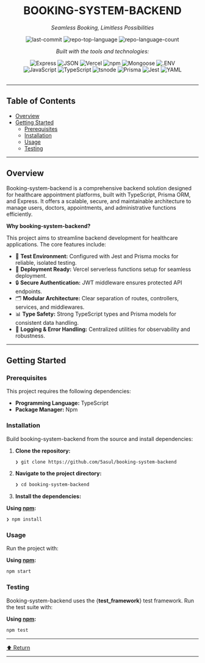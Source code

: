 <div id="top">

<!-- HEADER STYLE: CLASSIC -->
<div align="center">


# BOOKING-SYSTEM-BACKEND

<em>Seamless Booking, Limitless Possibilities</em>

<!-- BADGES -->
<img src="https://img.shields.io/github/last-commit/5asul/booking-system-backend?style=flat&logo=git&logoColor=white&color=0080ff" alt="last-commit">
<img src="https://img.shields.io/github/languages/top/5asul/booking-system-backend?style=flat&color=0080ff" alt="repo-top-language">
<img src="https://img.shields.io/github/languages/count/5asul/booking-system-backend?style=flat&color=0080ff" alt="repo-language-count">

<em>Built with the tools and technologies:</em>

<img src="https://img.shields.io/badge/Express-000000.svg?style=flat&logo=Express&logoColor=white" alt="Express">
<img src="https://img.shields.io/badge/JSON-000000.svg?style=flat&logo=JSON&logoColor=white" alt="JSON">
<img src="https://img.shields.io/badge/Vercel-000000.svg?style=flat&logo=Vercel&logoColor=white" alt="Vercel">
<img src="https://img.shields.io/badge/npm-CB3837.svg?style=flat&logo=npm&logoColor=white" alt="npm">
<img src="https://img.shields.io/badge/Mongoose-F04D35.svg?style=flat&logo=Mongoose&logoColor=white" alt="Mongoose">
<img src="https://img.shields.io/badge/.ENV-ECD53F.svg?style=flat&logo=dotenv&logoColor=black" alt=".ENV">
<br>
<img src="https://img.shields.io/badge/JavaScript-F7DF1E.svg?style=flat&logo=JavaScript&logoColor=black" alt="JavaScript">
<img src="https://img.shields.io/badge/TypeScript-3178C6.svg?style=flat&logo=TypeScript&logoColor=white" alt="TypeScript">
<img src="https://img.shields.io/badge/tsnode-3178C6.svg?style=flat&logo=ts-node&logoColor=white" alt="tsnode">
<img src="https://img.shields.io/badge/Prisma-2D3748.svg?style=flat&logo=Prisma&logoColor=white" alt="Prisma">
<img src="https://img.shields.io/badge/Jest-C21325.svg?style=flat&logo=Jest&logoColor=white" alt="Jest">
<img src="https://img.shields.io/badge/YAML-CB171E.svg?style=flat&logo=YAML&logoColor=white" alt="YAML">

</div>
<br>

---

## Table of Contents

- [Overview](#overview)
- [Getting Started](#getting-started)
    - [Prerequisites](#prerequisites)
    - [Installation](#installation)
    - [Usage](#usage)
    - [Testing](#testing)

---

## Overview

Booking-system-backend is a comprehensive backend solution designed for healthcare appointment platforms, built with TypeScript, Prisma ORM, and Express. It offers a scalable, secure, and maintainable architecture to manage users, doctors, appointments, and administrative functions efficiently.

**Why booking-system-backend?**

This project aims to streamline backend development for healthcare applications. The core features include:

- 🧪 **Test Environment:** Configured with Jest and Prisma mocks for reliable, isolated testing.
- 🚀 **Deployment Ready:** Vercel serverless functions setup for seamless deployment.
- 🔒 **Secure Authentication:** JWT middleware ensures protected API endpoints.
- 🗂️ **Modular Architecture:** Clear separation of routes, controllers, services, and middlewares.
- 📊 **Type Safety:** Strong TypeScript types and Prisma models for consistent data handling.
- 📝 **Logging & Error Handling:** Centralized utilities for observability and robustness.

---

## Getting Started

### Prerequisites

This project requires the following dependencies:

- **Programming Language:** TypeScript
- **Package Manager:** Npm

### Installation

Build booking-system-backend from the source and install dependencies:

1. **Clone the repository:**

    ```sh
    ❯ git clone https://github.com/5asul/booking-system-backend
    ```

2. **Navigate to the project directory:**

    ```sh
    ❯ cd booking-system-backend
    ```

3. **Install the dependencies:**

**Using [npm](https://www.npmjs.com/):**

```sh
❯ npm install
```

### Usage

Run the project with:

**Using [npm](https://www.npmjs.com/):**

```sh
npm start
```

### Testing

Booking-system-backend uses the {__test_framework__} test framework. Run the test suite with:

**Using [npm](https://www.npmjs.com/):**

```sh
npm test
```

---

<div align="left"><a href="#top">⬆ Return</a></div>

---
